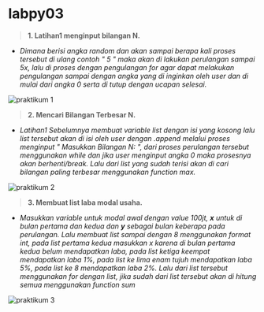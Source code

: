 
# labpy03
> **1. Latihan1 menginput bilangan N.**

- _Dimana berisi angka random dan akan sampai berapa kali proses tersebut di ulang contoh " 5 " maka akan di lakukan perulangan sampai 5x, lalu di proses dengan pengulangan for agar dapat melakukan pengulangan sampai dengan angka yang di inginkan oleh user dan di mulai dari angka 0 serta di tutup dengan ucapan selesai._ 


![praktikum 1](https://user-images.githubusercontent.com/56445770/69475441-bbfd9080-0dff-11ea-894f-12cb88cfdc86.PNG)


> **2. Mencari Bilangan Terbesar N.**

- _Latihan1 Sebelumnya membuat variable list dengan isi yang kosong lalu list tersebut akan di isi oleh user dengan .append melalui proses menginput " Masukkan Bilangan N: ", dari proses perulangan tersebut menggunakan while dan jika user menginput angka 0 maka prosesnya akan berhenti/break. Lalu dari list yang sudah terisi akan di cari bilangan paling terbesar menggunakan function max._


![praktikum 2](https://user-images.githubusercontent.com/56445770/69475442-bdc75400-0dff-11ea-9e48-2006f72c6a0f.PNG)


> **3. Membuat list laba modal usaha.**

- _Masukkan variable untuk modal awal dengan value 100jt, **x** untuk di bulan pertama dan kedua dan **y** sebagai bulan keberapa pada perulangan. Lalu membuat list sampai dengan 8 menggunakan format int, pada list pertama kedua masukkan x karena di bulan pertama kedua belum mendapatkan laba, pada list ketiga keempat mendapatkan laba 1%, pada list ke lima enam tujuh mendapatkan laba 5%, pada list ke 8 mendapatkan laba 2%. Lalu dari list tersebut menggunakan for dengan list, jika sudah dari list tersebut akan di hitung semua menggunakan function sum_


![praktikum 3](https://user-images.githubusercontent.com/56445770/69475443-c15adb00-0dff-11ea-9426-6d2c0d570c0c.PNG)
